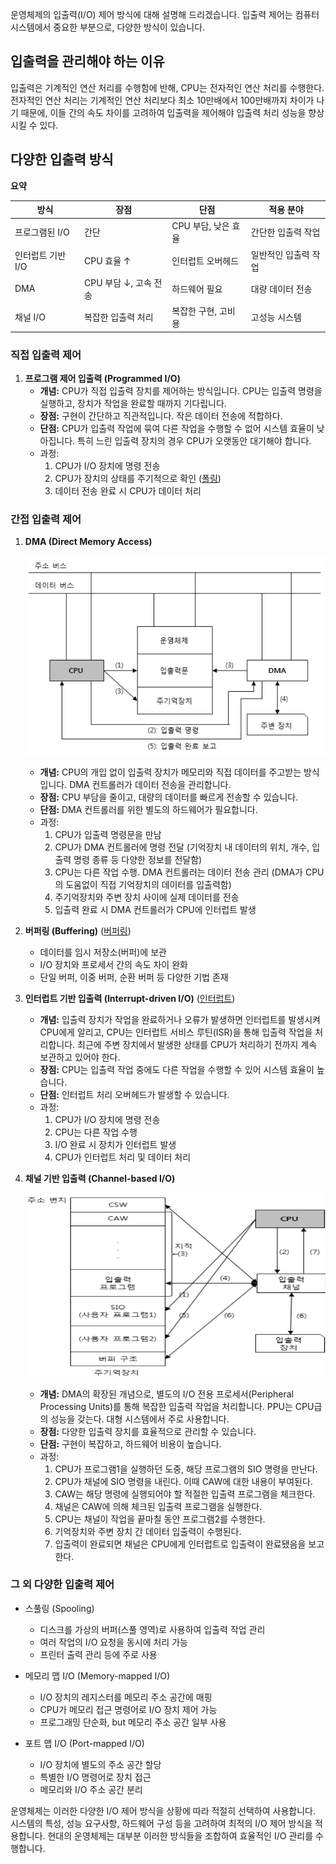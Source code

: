 운영체제의 입출력(I/O) 제어 방식에 대해 설명해 드리겠습니다. 입출력 제어는 컴퓨터 시스템에서 중요한 부분으로, 다양한 방식이 있습니다.

## 입출력을 관리해야 하는 이유
입출력은 기계적인 연산 처리를 수행함에 반해, CPU는 전자적인 연산 처리를 수행한다. 전자적인 연산 처리는 기계적인 연산 처리보다 최소 10만배에서 100만배까지 차이가 나기 때문에, 이들 간의 속도 차이를 고려하여 입출력을 제어해야 입출력 처리 성능을 향상시킬 수 있다.


## 다양한 입출력 방식

**요약**

| 방식 | 장점 | 단점 | 적용 분야 |
|---|---|---|---|
| 프로그램된 I/O | 간단 | CPU 부담, 낮은 효율 | 간단한 입출력 작업 |
| 인터럽트 기반 I/O | CPU 효율 ↑ | 인터럽트 오버헤드 | 일반적인 입출력 작업 |
| DMA | CPU 부담 ↓, 고속 전송 | 하드웨어 필요 | 대량 데이터 전송 |
| 채널 I/O | 복잡한 입출력 처리 | 복잡한 구현, 고비용 | 고성능 시스템 |

### 직접 입출력 제어
1. **프로그램 제어 입출력 (Programmed I/O)**
   - **개념:** CPU가 직접 입출력 장치를 제어하는 방식입니다. CPU는 입출력 명령을 실행하고, 장치가 작업을 완료할 때까지 기다립니다.
   - **장점:** 구현이 간단하고 직관적입니다. 작은 데이터 전송에 적합하다.
   - **단점:** CPU가 입출력 작업에 묶여 다른 작업을 수행할 수 없어 시스템 효율이 낮아집니다. 특히 느린 입출력 장치의 경우 CPU가 오랫동안 대기해야 합니다.
   - 과정:
     1. CPU가 I/O 장치에 명령 전송
     2. CPU가 장치의 상태를 주기적으로 확인 ([폴링](./세부%20개념/폴링.md))
     3. 데이터 전송 완료 시 CPU가 데이터 처리

### 간접 입출력 제어

1. **DMA (Direct Memory Access)**
    
    ![DMA](../이미지%20폴더/dma.png)

   - **개념:** CPU의 개입 없이 입출력 장치가 메모리와 직접 데이터를 주고받는 방식입니다. DMA 컨트롤러가 데이터 전송을 관리합니다.
   - **장점:** CPU 부담을 줄이고, 대량의 데이터를 빠르게 전송할 수 있습니다.
   - **단점:** DMA 컨트롤러를 위한 별도의 하드웨어가 필요합니다.
   - 과정:
     1. CPU가 입출력 명령문을 만남
     2. CPU가 DMA 컨트롤러에 명령 전달 (기억장치 내 데이터의 위치, 개수, 입출력 명령 종류 등 다양한 정보를 전달함)
     3. CPU는 다른 작업 수행. DMA 컨트롤러는 데이터 전송 관리 (DMA가 CPU의 도움없이 직접 기억장치의 데이터를 입출력함)
     4. 주기억장치와 주변 장치 사이에 실제 데이터를 전송
     5. 입출력 완료 시 DMA 컨트롤러가 CPU에 인터럽트 발생

2. **버퍼링 (Buffering)**  ([버퍼링](./세부%20개념/버퍼링.md))
   - 데이터를 임시 저장소(버퍼)에 보관
   - I/O 장치와 프로세서 간의 속도 차이 완화
   - 단일 버퍼, 이중 버퍼, 순환 버퍼 등 다양한 기법 존재

3. **인터럽트 기반 입출력 (Interrupt-driven I/O)**  ([인터럽트](./세부%20개념/인터럽트.md))
   - **개념:** 입출력 장치가 작업을 완료하거나 오류가 발생하면 인터럽트를 발생시켜 CPU에게 알리고, CPU는 인터럽트 서비스 루틴(ISR)을 통해 입출력 작업을 처리합니다. 최근에 주변 장치에서 발생한 상태를 CPU가 처리하기 전까지 계속 보관하고 있어야 한다.
   - **장점:** CPU는 입출력 작업 중에도 다른 작업을 수행할 수 있어 시스템 효율이 높습니다.
   - **단점:** 인터럽트 처리 오버헤드가 발생할 수 있습니다.
   - 과정:
     1. CPU가 I/O 장치에 명령 전송
     2. CPU는 다른 작업 수행
     3. I/O 완료 시 장치가 인터럽트 발생
     4. CPU가 인터럽트 처리 및 데이터 처리


4. **채널 기반 입출력 (Channel-based I/O)**

    ![채널 입출력 제어](../이미지%20폴더/채널-입출력-제어.png)

   - **개념:** DMA의 확장된 개념으로, 별도의 I/O 전용 프로세서(Peripheral Processing Units)를 통해 복잡한 입출력 작업을 처리합니다. PPU는 CPU급의 성능을 갖는다. 대형 시스템에서 주로 사용합니다.
   - **장점:** 다양한 입출력 장치를 효율적으로 관리할 수 있습니다.
   - **단점:** 구현이 복잡하고, 하드웨어 비용이 높습니다.
   - 과정:
      1. CPU가 프로그램1을 실행하던 도중, 해당 프로그램의 SIO 명령을 만난다.
      2. CPU가 채널에 SIO 명령을 내린다. 이때 CAW에 대한 내용이 부여된다.
      3. CAW는 해당 명령에 실행되어야 할 적절한 입출력 프로그램을 체크한다.
      4. 채널은 CAW에 의해 체크된 입출력 프로그램을 실행한다.
      5. CPU는 채널이 작업을 끝마칠 동안 프로그램2를 수행한다.
      6. 기억장치와 주변 장치 간 데이터 입출력이 수행된다.
      7. 입출력이 완료되면 채널은 CPU에게 인터럽트로 입출력이 완료됐음을 보고한다.



### 그 외 다양한 입출력 제어
- 스풀링 (Spooling)
   - 디스크를 가상의 버퍼(스풀 영역)로 사용하여 입출력 작업 관리
   - 여러 작업의 I/O 요청을 동시에 처리 가능
   - 프린터 출력 관리 등에 주로 사용

- 메모리 맵 I/O (Memory-mapped I/O)
   - I/O 장치의 레지스터를 메모리 주소 공간에 매핑
   - CPU가 메모리 접근 명령어로 I/O 장치 제어 가능
   - 프로그래밍 단순화, but 메모리 주소 공간 일부 사용

- 포트 맵 I/O (Port-mapped I/O)
   - I/O 장치에 별도의 주소 공간 할당
   - 특별한 I/O 명령어로 장치 접근
   - 메모리와 I/O 주소 공간 분리

운영체제는 이러한 다양한 I/O 제어 방식을 상황에 따라 적절히 선택하여 사용합니다. 시스템의 특성, 성능 요구사항, 하드웨어 구성 등을 고려하여 최적의 I/O 제어 방식을 적용합니다. 현대의 운영체제는 대부분 이러한 방식들을 조합하여 효율적인 I/O 관리를 수행합니다.

